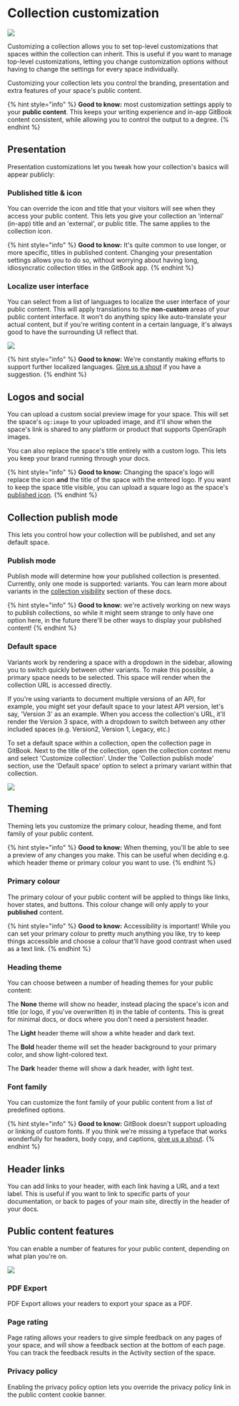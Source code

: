 # Collection customization

![](../../.gitbook/assets/Customize.png)

Customizing a collection allows you to set top-level customizations that spaces within the collection can inherit. This is useful if you want to manage top-level customizations, letting you change customization options without having to change the settings for every space individually.

Customizing your collection lets you control the branding, presentation and extra features of your space's public content.

{% hint style="info" %}
**Good to know:** most customization settings apply to your **public content**. This keeps your writing experience and in-app GitBook content consistent, while allowing you to control the output to a degree.
{% endhint %}

## Presentation

Presentation customizations let you tweak how your collection's basics will appear publicly:

### Published title & icon

You can override the icon and title that your visitors will see when they access your public content. This lets you give your collection an 'internal' (in-app) title and an 'external', or public title. The same applies to the collection icon.

{% hint style="info" %}
**Good to know:** It's quite common to use longer, or more specific, titles in published content. Changing your presentation settings allows you to do so, without worrying about having long, idiosyncratic collection titles in the GitBook app.
{% endhint %}

### Localize user interface

You can select from a list of languages to localize the user interface of your public content. This will apply translations to the **non-custom** areas of your public content interface. It won't do anything spicy like auto-translate your actual content, but if you're writing content in a certain language, it's always good to have the surrounding UI reflect that.

![](../../.gitbook/assets/Localize.png)

{% hint style="info" %}
**Good to know:** We're constantly making efforts to support further localized languages. [Give us a shout](https://www.gitbook.com/contact/contact-support) if you have a suggestion.
{% endhint %}

## Logos and social

You can upload a custom social preview image for your space. This will set the space's `og:image` to your uploaded image, and it'll show when the space's link is shared to any platform or product that supports OpenGraph images.

You can also replace the space's title entirely with a custom logo. This lets you keep your brand running through your docs.

{% hint style="info" %}
**Good to know:** Changing the space's logo will replace the icon **and** the title of the space with the entered logo. If you want to keep the space title visible, you can upload a square logo as the space's [published icon](collection-customization.md#published-title-and-icon).
{% endhint %}

## Collection publish mode

This lets you control how your collection will be published, and set any default space.

### Publish mode

Publish mode will determine how your published collection is presented. Currently, only one mode is supported: variants. You can learn more about variants in the [collection visibility](../../getting-started/publishing/collection-publishing.md#collections-as-variants) section of these docs.

{% hint style="info" %}
**Good to know:** we're actively working on new ways to publish collections, so while it might seem strange to only have one option here, in the future there'll be other ways to display your published content!
{% endhint %}

### Default space

Variants work by rendering a space with a dropdown in the sidebar, allowing you to switch quickly between other variants. To make this possible, a primary space needs to be selected. This space will render when the collection URL is accessed directly.

If you're using variants to document multiple versions of an API, for example, you might set your default space to your latest API version, let's say, 'Version 3' as an example. When you access the collection's URL, it'll render the Version 3 space, with a dropdown to switch between any other included spaces (e.g. Version2, Version 1, Legacy, etc.)

To set a default space within a collection, open the collection page in GitBook. Next to the title of the collection, open the collection context menu and select 'Customize collection'. Under the 'Collection publish mode' section, use the 'Default space' option to select a primary variant within that collection.

![](<../../.gitbook/assets/Default Space.png>)

## Theming

Theming lets you customize the primary colour, heading theme, and font family of your public content.

{% hint style="info" %}
**Good to know:** When theming, you'll be able to see a preview of any changes you make. This can be useful when deciding e.g. which header theme or primary colour you want to use.
{% endhint %}

### Primary colour

The primary colour of your public content will be applied to things like links, hover states, and buttons. This colour change will only apply to your **published** content.

{% hint style="info" %}
**Good to know:** Accessibility is important! While you can set your primary colour to pretty much anything you like, try to keep things accessible and choose a colour that'll have good contrast when used as a text link.
{% endhint %}

### Heading theme

You can choose between a number of heading themes for your public content:

The **None** theme will show no header, instead placing the space's icon and title (or logo, if you've overwritten it) in the table of contents. This is great for minimal docs, or docs where you don't need a persistent header.

The **Light** header theme will show a white header and dark text.

The **Bold** header theme will set the header background to your primary color, and show light-colored text.

The **Dark** header theme will show a dark header, with light text.

### Font family

You can customize the font family of your public content from a list of predefined options.

{% hint style="info" %}
**Good to know:** GitBook doesn't support uploading or linking of custom fonts. If you think we're missing a typeface that works wonderfully for headers, body copy, and captions, [give us a shout](https://www.gitbook.com/contact/contact-support).
{% endhint %}

## Header links

You can add links to your header, with each link having a URL and a text label. This is useful if you want to link to specific parts of your documentation, or back to pages of your main site, directly in the header of your docs.

## Public content features

You can enable a number of features for your public content, depending on what plan you're on.

![](<../../.gitbook/assets/Privacy Policy.png>)

### PDF Export

PDF Export allows your readers to export your space as a PDF.

### Page rating

Page rating allows your readers to give simple feedback on any pages of your space, and will show a feedback section at the bottom of each page. You can track the feedback results in the Activity section of the space.

### Privacy policy

Enabling the privacy policy option lets you override the privacy policy link in the public content cookie banner.
